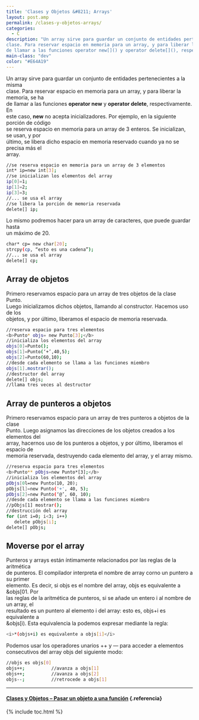 ```yaml
---
title: 'Clases y Objetos &#8211; Arrays'
layout: post.amp
permalink: /clases-y-objetos-arrays/
categories:
  - C
description: "Un array sirve para guardar un conjunto de entidades pertenecientes a la misma  
clase. Para reservar espacio en memoria para un array, y para liberar la memoria, se ha  
de llamar a las funciones operator new[]() y operator delete[](), respectivamente"
main-class: "dev"
color: "#E64A19"
---
```

<div class="iconcpp">
</div>

Un array sirve para guardar un conjunto de entidades pertenecientes a la misma  
clase. Para reservar espacio en memoria para un array, y para liberar la memoria, se ha  
de llamar a las funciones **operator new[]()** y **operator delete[]()**, respectivamente. En  
este caso, **new** no acepta inicializadores. Por ejemplo, en la siguiente porción de código  
se reserva espacio en memoria para un array de 3 enteros. Se inicializan, se usan, y por  
último, se libera dicho espacio en memoria reservado cuando ya no se precisa más el  
array.


<!--ad-->

```bash
//se reserva espacio en memoria para un array de 3 elementos
int* ip=new int[3];
//se inicializan los elementos del array
ip[0]=1;
ip[1]=2;
ip[3]=3;
//... se usa el array
//se libera la porción de memoria reservada
delete[] ip;

```

Lo mismo podremos hacer para un array de caracteres, que puede guardar hasta  
un máximo de 20.  


```bash
char* cp= new char[20];
strcpy(cp, “esto es una cadena”);
//... se usa el array
delete[] cp;

```



## Array de objetos

Primero reservamos espacio para un array de tres objetos de la clase Punto.  
Luego inicializamos dichos objetos, llamando al constructor. Hacemos uso de los  
objetos, y por último, liberamos el espacio de memoria reservada.  


```bash
//reserva espacio para tres elementos
<b>Punto* objs= new Punto[3];</b>
//inicializa los elementos del array
objs[0]=Punto();
objs[1]=Punto(‘+’,40,5);
objs[2]=Punto(60,10);
//desde cada elemento se llama a las funciones miembro
objs[1].mostrar();
//destructor del array
delete[] objs;
//llama tres veces al destructor

```



## Array de punteros a objetos

Primero reservamos espacio para un array de tres punteros a objetos de la clase  
Punto. Luego asignamos las direcciones de los objetos creados a los elementos del  
array, hacernos uso de los punteros a objetos, y por último, liberamos el espacio de  
memoria reservada, destruyendo cada elemento del array, y el array mismo.

```bash
//reserva espacio para tres elementos
<b>Punto** pObjs=new Punto*[3];</b>
//inicializa los elementos del array
pObjs[0l=new Punto(10, 20);
pObjs[l]=new Punto('+', 40, 5);
pObjs[2]=new Punto(‘@’, 60, 10);
//desde cada elemento se llama a las funciones miembro
//pObjs[1] mostrar();
//destrucción del array
for (int i=0; i<3; i++)
   delete pObjs[i];
delete[] pObjs;

```



## Moverse por el array

Punteros y arrays están íntimamente relacionados por las reglas de la aritmética  
de punteros. El compilador interpreta el nombre de array corno un puntero a su primer  
elemento. Es decir, si objs es el nombre del array, objs es equivalente a &objs[01. Por  
las reglas de la aritmética de punteros, si se añade un entero i al nombre de un array, el  
resultado es un puntero al elemento i del array: esto es, objs+i es equivalente a  
&objs[i). Esta equivalencia la podemos expresar mediante la regla:

```bash
<i>*(objs+i) es equivalente a objs[i]</i>
```

Podemos usar los operadores unarios ++ y &#8212; para acceder a elementos  
consecutivos del array objs del siguiente modo:  


```bash
//objs es objs[0]
objs++;          //avanza a objs[1]
objs++;          //avanza a objs[2]
objs--;          //retrocede a objs[1]

```



* * *

#### [Clases y Objetos &#8211; Pasar un objeto a una función][1] {.referencia}



 [1]: https://elbauldelprogramador.com/clases-y-objetos-pasar-un-objeto-una/

{% include toc.html %}
